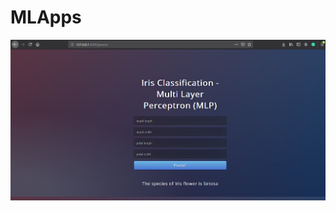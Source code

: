 # MLApps

![Image of Yaktocat](https://github.com/aguspray001/MLApps/blob/main/ML_web/Web_page.png)
